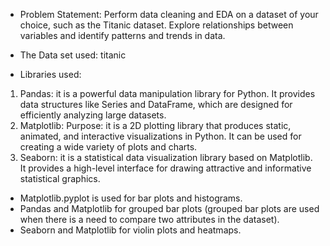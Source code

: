 - Problem Statement: Perform data cleaning and EDA on a dataset of your choice, such as the Titanic dataset. Explore relationships between variables and identify patterns and trends in data.

- The Data set used: titanic

- Libraries used:

1. Pandas: it is a powerful data manipulation library for Python. It provides data structures like Series and DataFrame, which are designed for efficiently analyzing large datasets.
2. Matplotlib: Purpose: it is a 2D plotting library that produces static, animated, and interactive visualizations in Python. It can be used for creating a wide variety of plots and charts.
3. Seaborn: it is a statistical data visualization library based on Matplotlib. It provides a high-level interface for drawing attractive and informative statistical graphics.
- Matplotlib.pyplot is used for bar plots and histograms.
- Pandas and Matplotlib for grouped bar plots (grouped bar plots are used when there is a need to compare two attributes in the dataset).
- Seaborn and Matplotlib for violin plots and heatmaps.
  
   
   
